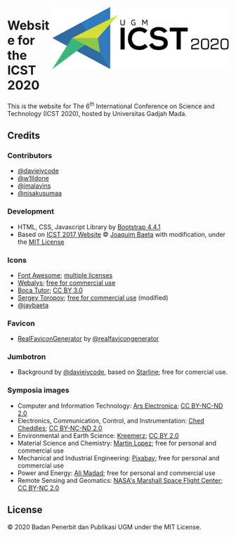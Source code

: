 <a href="http://icst.ugm.ac.id/2020/"><img src="https://github.com/bppugm/icst-2020/blob/master/images/logos/logo.svg" height="142px" align="right"></a>

# Website for the ICST 2020

This is the website for The 6<sup>th</sup> International Conference on Science and Technology (ICST 2020), hosted by Universitas Gadjah Mada.

## Credits

### Contributors

+ [@davieiycode](https://github.com/davieiycode)
+ [@w1lldone](https://github.com/w1lldone)
+ [@imalavins](https://github.com/imalavins)
+ [@nisakusumaa](https://github.com/nisakusumaa)

### Development

+ HTML, CSS, Javascript Library by [Bootstrap 4.4.1](https://getbootstrap.com/docs/4.4/)
+ Based on [ICST 2017 Website](https://github.com/jaybaeta/icst-2017) © [Joaquim Baeta](https://github.com/jaybaeta/) with modification, under the [MIT License](https://github.com/jaybaeta/icst-2017/blob/master/LICENSE.md)

### Icons

+ [Font Awesome](http://fontawesome.io); [multiple licenses](http://fontawesome.io/license/)
+ [Webalys](https://www.iconfinder.com/webalys); [free for commercial use](https://www.iconfinder.com/iconsets/kameleon-free-pack-rounded)
+ [Boca Tutor](https://www.iconfinder.com/bocatutor); [CC BY 3.0](https://creativecommons.org/licenses/by/3.0/)
+ [Sergey Toropov](https://www.iconfinder.com/Sergt); [free for commercial use](https://www.iconfinder.com/iconsets/file-extension-3) (modified)
+ [@jaybaeta](https://github.com/jaybaeta)

### Favicon

+ [RealFaviconGenerator](http://realfavicongenerator.net/) by [@realfavicongenerator](https://github.com/realfavicongenerator)

### Jumbotron

+ Background by [@davieiycode](https://github.com/davieiycode), based on [Starline](https://www.freepik.com/free-vector/halftone-texture-frame-with-text-space_2543378.htm); free for comercial use.


### Symposia images

+ Computer and Information Technology: [Ars Electronica](https://flic.kr/p/NLBeFd); [CC BY-NC-ND 2.0](https://creativecommons.org/licenses/by-nc-nd/2.0/)
+ Electronics, Communication, Control, and Instrumentation: [Ched Cheddles](https://flic.kr/p/9773UW); [CC BY-NC-ND 2.0](https://creativecommons.org/licenses/by-nc-nd/2.0/)
+ Environmental and Earth Science: [Kreemerz](https://flic.kr/p/27f3hV5); [CC BY 2.0](https://creativecommons.org/licenses/by/2.0/)
+ Material Science and Chemistry: [Martin Lopez](https://www.pexels.com/photo/two-test-tubes-954585/); free for personal and commercial use
+ Mechanical and Industrial Engineering: [Pixabay](https://www.pexels.com/photo/gray-and-gold-steel-gears-159275/); free for personal and commercial use
+ Power and Energy: [Ali Madad](https://www.pexels.com/photo/people-in-boat-near-water-dam-1259924/); free for personal and commercial use
+ Remote Sensing and Geomatics: [NASA's Marshall Space Flight Center](https://flic.kr/p/UyzZWb); [CC BY-NC 2.0](https://creativecommons.org/licenses/by-nc/2.0/)


## License

© 2020 Badan Penerbit dan Publikasi UGM under the MIT License.